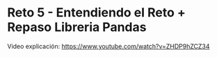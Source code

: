 # Reto 5 - Entendiendo el Reto + Repaso Libreria Pandas

Video explicación: https://www.youtube.com/watch?v=ZHDP9hZCZ34
